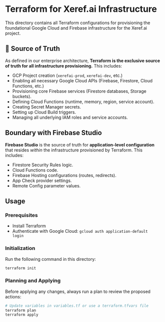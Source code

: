 # Terraform for Xeref.ai Infrastructure

This directory contains all Terraform configurations for provisioning the foundational Google Cloud and Firebase infrastructure for the Xeref.ai project.

## 📜 Source of Truth

As defined in our enterprise architecture, **Terraform is the exclusive source of truth for all infrastructure provisioning.** This includes:

-   GCP Project creation (`xerefai-prod`, `xerefai-dev`, etc.)
-   Enabling all necessary Google Cloud APIs (Firebase, Firestore, Cloud Functions, etc.)
-   Provisioning core Firebase services (Firestore databases, Storage buckets).
-   Defining Cloud Functions (runtime, memory, region, service account).
-   Creating Secret Manager secrets.
-   Setting up Cloud Build triggers.
-   Managing all underlying IAM roles and service accounts.

##  Boundary with Firebase Studio

**Firebase Studio** is the source of truth for **application-level configuration** that resides *within* the infrastructure provisioned by Terraform. This includes:

-   Firestore Security Rules logic.
-   Cloud Functions code.
-   Firebase Hosting configurations (routes, redirects).
-   App Check provider settings.
-   Remote Config parameter values.

## Usage

### Prerequisites

-   Install Terraform
-   Authenticate with Google Cloud: `gcloud auth application-default login`

### Initialization

Run the following command in this directory:

```bash
terraform init
```

### Planning and Applying

Before applying any changes, always run a plan to review the proposed actions:

```bash
# Update variables in variables.tf or use a terraform.tfvars file
terraform plan
terraform apply
```
